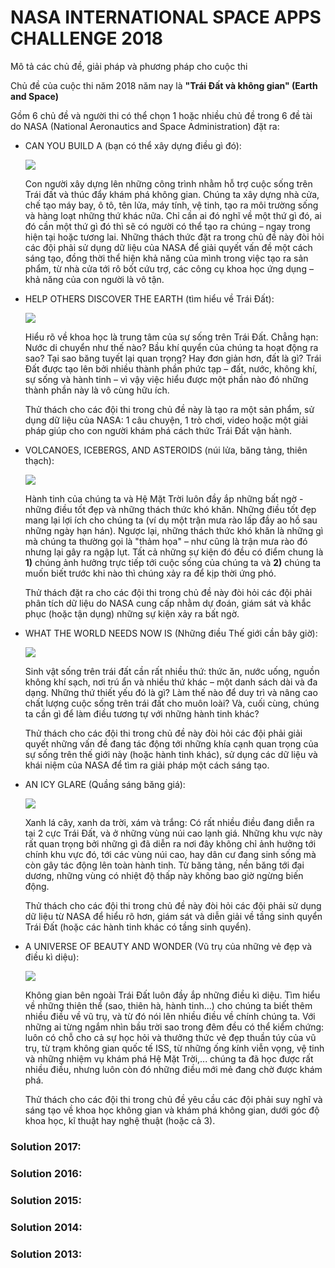 # NASA INTERNATIONAL SPACE APPS CHALLENGE 2018
Mô tả các chủ đề, giải pháp và phương pháp cho cuộc thi

Chủ đề của cuộc thi năm 2018 năm nay là **"Trái Đất và không gian" (Earth and Space)**

Gồm 6 chủ đề và người thi có thể chọn 1 hoặc nhiều chủ đề trong 6 đề tài do NASA (National Aeronautics and Space Administration) đặt ra:
 
+ CAN YOU BUILD A (bạn có thể xây dựng điều gì đó): 
  
  ![](https://pbs.twimg.com/media/DkAHi1MXgAAOm4l.jpg:large)
  
  Con người xây dựng lên những công trình nhằm hỗ trợ cuộc sống trên Trái đất và thúc đẩy khám phá không gian. Chúng ta xây dựng nhà cửa, chế tạo máy bay, ô tô, tên lửa, máy tính, vệ tinh, tạo ra môi trường sống và hàng loạt những thứ khác nữa. Chỉ cần ai đó nghĩ về một thứ gì đó, ai đó cần một thứ gì đó thì sẽ có người có thể tạo ra chúng – ngay trong hiện tại hoặc tương lai. Những
thách thức đặt ra trong chủ đề này đòi hỏi các đội phải sử dụng dữ liệu của NASA để giải quyết vấn đề một cách sáng tạo, đồng thời thể hiện khả năng của mình trong việc tạo ra sản phẩm, từ nhà cửa tới rô bốt cứu trợ, các công cụ khoa học ứng dụng – khả năng của con người là vô tận.

+ HELP OTHERS DISCOVER THE EARTH (tìm hiểu về Trái Đất):

  ![](https://pbs.twimg.com/media/DkAIH8WWwAIliXC.jpg:large)
  
  Hiểu rõ về khoa học là trung tâm của sự sống trên Trái Đất. Chẳng hạn: Nước di chuyển như thế nào? Bầu khí quyển của chúng ta hoạt động ra sao? Tại sao băng tuyết lại quan trọng? Hay đơn giản hơn, đất là gì? Trái Đất được tạo lên bởi nhiều thành phần phức tạp – đất, nước, không khí, sự sống và hành tinh – vì vậy việc hiểu được một phần nào đó những thành phần này là vô cùng hữu ích.
  
  Thử thách cho các đội thi trong chủ đề này là tạo ra một sản phẩm, sử dụng dữ liệu của NASA: 1 câu chuyện, 1 trò chơi, video hoặc một giải pháp giúp cho con người khám phá cách thức Trái Đất vận hành.
  
+ VOLCANOES, ICEBERGS, AND ASTEROIDS (núi lửa, băng tảng, thiên thạch):

  ![](https://pbs.twimg.com/media/DkAIfxwXoAIg2Rf.jpg:large)

  Hành tinh của chúng ta và Hệ Mặt Trời luôn đầy ắp những bất ngờ - những điều tốt đẹp và những thách thức khó khăn. Những điều tốt đẹp mang lại lợi ích cho chúng ta (ví dụ một trận mưa rào lấp đầy ao hồ sau những ngày hạn hán). Ngược lại, những thách thức khó khăn là những gì mà chúng ta thường gọi là "thảm họa" – như cũng là trận mưa rào đó nhưng lại gây ra ngập lụt. Tất cả những sự kiện đó đều có điểm chung là **1)** chúng ảnh hưởng trực tiếp tới cuộc sống của chúng ta và **2)** chúng ta muốn biết trước khi nào thì chúng xảy ra để kịp thời ứng phó.
  
  Thử thách đặt ra cho các đội thi trong chủ đề này đòi hỏi các đội phải phân tích dữ liệu do NASA cung cấp nhằm dự đoán, giám sát và khắc phục (hoặc tận dụng) những sự kiện xảy ra bất ngờ.
  
+ WHAT THE WORLD NEEDS NOW IS (Những điều Thế giới cần bây giờ):

  ![](https://pbs.twimg.com/media/DkAI3uXX4AA02PM.jpg:large)
  
  Sinh vật sống trên trái đất cần rất nhiều thứ: thức ăn, nước uống, nguồn không khí sạch, nơi trú ẩn và nhiều thứ khác – một danh sách dài và đa dạng. Những thứ thiết yếu đó là gì? Làm thế nào để duy trì và nâng cao chất lượng cuộc sống trên trái đất cho muôn loài? Và, cuối cùng, chúng ta cần gì để làm điều tương tự với những hành tinh khác?
  
  Thử thách cho các đội thi trong chủ đề này đòi hỏi các đội phải giải quyết những vấn đề đang tác động tới những khía cạnh quan trọng của sự sống trên thế giới này (hoặc hành tinh khác), sử dụng các dữ liệu và khái niệm của NASA để tìm ra giải pháp một cách sáng tạo.
  
+ AN ICY GLARE (Quầng sáng băng giá):
  
  ![](https://pbs.twimg.com/media/DkAJVh5WwAAh9-F.jpg:large)
  
  Xanh lá cây, xanh da trời, xám và trắng: Có rất nhiều điều đang diễn ra tại 2 cực Trái Đất, và ở những vùng núi cao lạnh giá. Những khu vực này rất quan trọng bởi những gì đã diễn ra nơi đây không chỉ ảnh hưởng tới chính khu vực đó, tới các vùng núi cao, hay dân cư đang sinh sống mà còn gây tác động lên toàn hành tinh. Từ băng tảng, nền băng tới đại dương, những vùng có nhiệt độ thấp này không bao giờ ngừng biến động.
  
  Thử thách cho các đội thi trong chủ đề này đòi hỏi các đội phải sử dụng dữ liệu từ NASA để hiểu rõ hơn, giám sát và diễn giải về tầng sinh quyển Trái Đất (hoặc các hành tinh khác có tầng sinh quyển).
  
+ A UNIVERSE OF BEAUTY AND WONDER (Vũ trụ của những vẻ đẹp và điều kì diệu):
  
  ![](https://pbs.twimg.com/media/DkAJ5yuWsAAqz07.jpg:large)
  
  Không gian bên ngoài Trái Đất luôn đầy ắp những điều kì diệu. Tìm hiểu về những thiên thể (sao, thiên hà, hành tinh...) cho chúng ta biết thêm nhiều điều về vũ trụ, và từ đó nói lên nhiều điều về chính chúng ta. Với những ai từng ngắm nhìn bầu trời sao trong đêm đều có thể kiểm chứng: luôn có chỗ cho cả sự học hỏi và thưởng thức vẻ đẹp thuần túy của vũ trụ, từ trạm không gian quốc tế ISS, từ những ống kính viễn vọng, vệ tinh và những nhiệm vụ khám phá Hệ Mặt Trời,... chúng ta đã học được rất nhiều điều, nhưng luôn còn đó những điều mới mẻ đang chờ được khám phá.
  
  Thử thách cho các đội thi trong chủ đề yêu cầu các đội phải suy nghĩ và sáng tạo về khoa học
không gian và khám phá không gian, dưới góc độ khoa học, kĩ thuật hay nghệ thuật (hoặc cả 3).


### Solution 2017:

### Solution 2016:

### Solution 2015:

### Solution 2014:

### Solution 2013:
